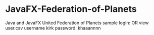 # JavaFX-Federation-of-Planets
Java and JavaFX United Federation of Planets
sample login: OR view user.csv
username kirk
password: khaaannnn

